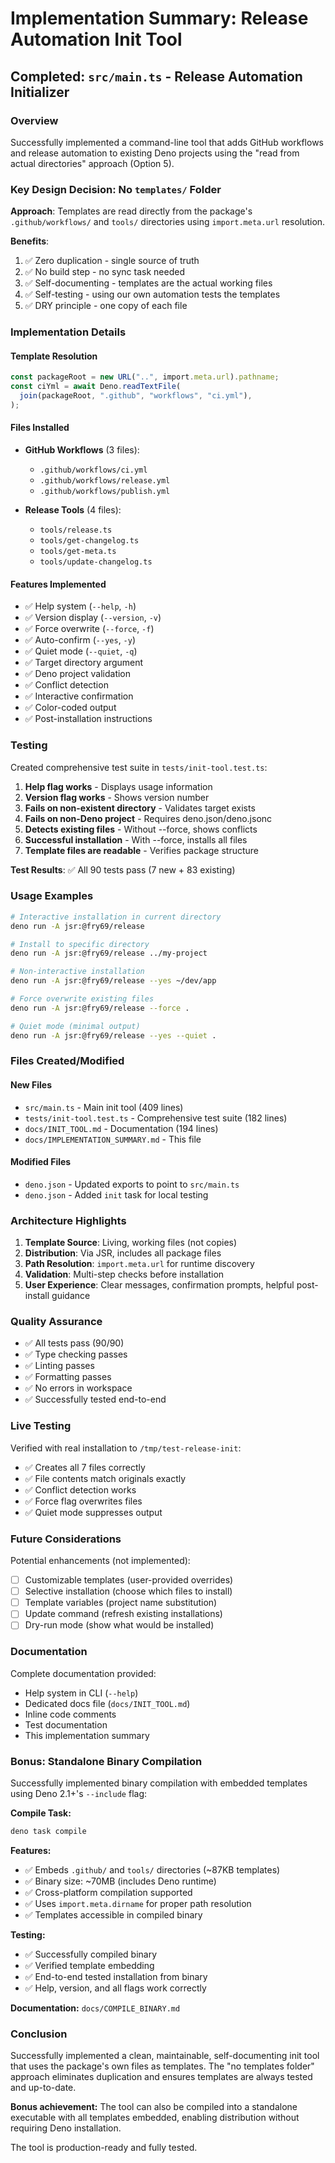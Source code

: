 # Implementation Summary: Release Automation Init Tool

## Completed: `src/main.ts` - Release Automation Initializer

### Overview

Successfully implemented a command-line tool that adds GitHub workflows and
release automation to existing Deno projects using the "read from actual
directories" approach (Option 5).

### Key Design Decision: No `templates/` Folder

**Approach**: Templates are read directly from the package's
`.github/workflows/` and `tools/` directories using `import.meta.url`
resolution.

**Benefits**:

1. ✅ Zero duplication - single source of truth
2. ✅ No build step - no sync task needed
3. ✅ Self-documenting - templates are the actual working files
4. ✅ Self-testing - using our own automation tests the templates
5. ✅ DRY principle - one copy of each file

### Implementation Details

#### Template Resolution

```typescript
const packageRoot = new URL("..", import.meta.url).pathname;
const ciYml = await Deno.readTextFile(
  join(packageRoot, ".github", "workflows", "ci.yml"),
);
```

#### Files Installed

- **GitHub Workflows** (3 files):
  - `.github/workflows/ci.yml`
  - `.github/workflows/release.yml`
  - `.github/workflows/publish.yml`

- **Release Tools** (4 files):
  - `tools/release.ts`
  - `tools/get-changelog.ts`
  - `tools/get-meta.ts`
  - `tools/update-changelog.ts`

#### Features Implemented

- ✅ Help system (`--help`, `-h`)
- ✅ Version display (`--version`, `-v`)
- ✅ Force overwrite (`--force`, `-f`)
- ✅ Auto-confirm (`--yes`, `-y`)
- ✅ Quiet mode (`--quiet`, `-q`)
- ✅ Target directory argument
- ✅ Deno project validation
- ✅ Conflict detection
- ✅ Interactive confirmation
- ✅ Color-coded output
- ✅ Post-installation instructions

### Testing

Created comprehensive test suite in `tests/init-tool.test.ts`:

1. **Help flag works** - Displays usage information
2. **Version flag works** - Shows version number
3. **Fails on non-existent directory** - Validates target exists
4. **Fails on non-Deno project** - Requires deno.json/deno.jsonc
5. **Detects existing files** - Without --force, shows conflicts
6. **Successful installation** - With --force, installs all files
7. **Template files are readable** - Verifies package structure

**Test Results**: ✅ All 90 tests pass (7 new + 83 existing)

### Usage Examples

```bash
# Interactive installation in current directory
deno run -A jsr:@fry69/release

# Install to specific directory
deno run -A jsr:@fry69/release ../my-project

# Non-interactive installation
deno run -A jsr:@fry69/release --yes ~/dev/app

# Force overwrite existing files
deno run -A jsr:@fry69/release --force .

# Quiet mode (minimal output)
deno run -A jsr:@fry69/release --yes --quiet .
```

### Files Created/Modified

#### New Files

- `src/main.ts` - Main init tool (409 lines)
- `tests/init-tool.test.ts` - Comprehensive test suite (182 lines)
- `docs/INIT_TOOL.md` - Documentation (194 lines)
- `docs/IMPLEMENTATION_SUMMARY.md` - This file

#### Modified Files

- `deno.json` - Updated exports to point to `src/main.ts`
- `deno.json` - Added `init` task for local testing

### Architecture Highlights

1. **Template Source**: Living, working files (not copies)
2. **Distribution**: Via JSR, includes all package files
3. **Path Resolution**: `import.meta.url` for runtime discovery
4. **Validation**: Multi-step checks before installation
5. **User Experience**: Clear messages, confirmation prompts, helpful
   post-install guidance

### Quality Assurance

- ✅ All tests pass (90/90)
- ✅ Type checking passes
- ✅ Linting passes
- ✅ Formatting passes
- ✅ No errors in workspace
- ✅ Successfully tested end-to-end

### Live Testing

Verified with real installation to `/tmp/test-release-init`:

- ✅ Creates all 7 files correctly
- ✅ File contents match originals exactly
- ✅ Conflict detection works
- ✅ Force flag overwrites files
- ✅ Quiet mode suppresses output

### Future Considerations

Potential enhancements (not implemented):

- [ ] Customizable templates (user-provided overrides)
- [ ] Selective installation (choose which files to install)
- [ ] Template variables (project name substitution)
- [ ] Update command (refresh existing installations)
- [ ] Dry-run mode (show what would be installed)

### Documentation

Complete documentation provided:

- Help system in CLI (`--help`)
- Dedicated docs file (`docs/INIT_TOOL.md`)
- Inline code comments
- Test documentation
- This implementation summary

### Bonus: Standalone Binary Compilation

Successfully implemented binary compilation with embedded templates using Deno
2.1+'s `--include` flag:

**Compile Task:**

```bash
deno task compile
```

**Features:**

- ✅ Embeds `.github/` and `tools/` directories (~87KB templates)
- ✅ Binary size: ~70MB (includes Deno runtime)
- ✅ Cross-platform compilation supported
- ✅ Uses `import.meta.dirname` for proper path resolution
- ✅ Templates accessible in compiled binary

**Testing:**

- ✅ Successfully compiled binary
- ✅ Verified template embedding
- ✅ End-to-end tested installation from binary
- ✅ Help, version, and all flags work correctly

**Documentation:** `docs/COMPILE_BINARY.md`

### Conclusion

Successfully implemented a clean, maintainable, self-documenting init tool that
uses the package's own files as templates. The "no templates folder" approach
eliminates duplication and ensures templates are always tested and up-to-date.

**Bonus achievement:** The tool can also be compiled into a standalone
executable with all templates embedded, enabling distribution without requiring
Deno installation.

The tool is production-ready and fully tested.
